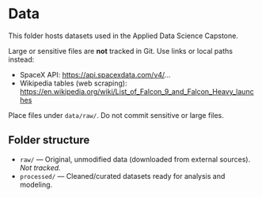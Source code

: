 # Data 

This folder hosts datasets used in the Applied Data Science Capstone.  

Large or sensitive files are **not** tracked in Git. Use links or local paths instead:

- SpaceX API: https://api.spacexdata.com/v4/...
- Wikipedia tables (web scraping): <https://en.wikipedia.org/wiki/List_of_Falcon_9_and_Falcon_Heavy_launches>

Place files under `data/raw/`. Do not commit sensitive or large files.

## Folder structure

- `raw/` — Original, unmodified data (downloaded from external sources). *Not tracked.*
- `processed/` — Cleaned/curated datasets ready for analysis and modeling.


